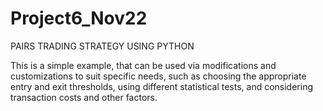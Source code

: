 # Project6_Nov22

PAIRS TRADING STRATEGY USING PYTHON

This is a simple example, that can be used via modifications and customizations to suit specific needs, 
such as choosing the appropriate entry and exit thresholds, using different statistical tests,
and considering transaction costs and other factors.
